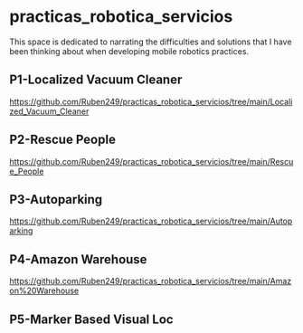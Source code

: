 # practicas_robotica_servicios
This space is dedicated to narrating the difficulties and solutions that I have been thinking about when developing mobile robotics practices.

## P1-Localized Vacuum Cleaner
https://github.com/Ruben249/practicas_robotica_servicios/tree/main/Localized_Vacuum_Cleaner

## P2-Rescue People
https://github.com/Ruben249/practicas_robotica_servicios/tree/main/Rescue_People

## P3-Autoparking
https://github.com/Ruben249/practicas_robotica_servicios/tree/main/Autoparking

## P4-Amazon Warehouse
https://github.com/Ruben249/practicas_robotica_servicios/tree/main/Amazon%20Warehouse

## P5-Marker Based Visual Loc
